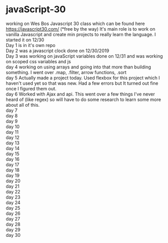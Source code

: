 # javaScript-30
working on Wes Bos Javascript 30 class which can be found here https://javascript30.com/ (*free by the way)
It's main role is to work on vanilla Javascript and create min projects to really learn the language. I started it on 12/30
<br>
Day 1 is in it's own repo
<br>
Day 2 was a javascript clock done on 12/30/2019
<br>
Day 3 was working on javaScript variables done on 12/31 and was working on scoped css variables and js 
<br>
day 4 working on using arrays and going into that more than building something. I went over .map, .filter, arrow functions, .sort
<br>
day 5 Actually made a project today. Used flexbox for this project which I haven't used yet so that was new. Had a few errors but It turned out fine once I figured them out. 
<br>
day 6 Worked with Ajax and api. This went over a few things I've never heard of (like regex) so will have to do some research to learn some more about all of this.
<br>
day 7
<br>
day 8
<br>
day 9
<br>
day 10
<br>
day 11
<br>
day 12
<br>
day 13
<br>
day 14
<br>
day 15
<br>
day 16
<br>
day 17
<br>
day 18
<br>
day 19
<br>
day 20
<br>
day 21
<br>
day 22
<br>
day 23
<br>
day 24
<br>
day 25
<br>
day 26
<br>
day 27
<br>
day 28
<br>
day 29
<br>
day 30
